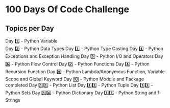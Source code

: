 # 100 Days Of Code Challenge

## Topics per Day

Day 1️⃣ - Python Variable \
Day 2️⃣ - Python Data Types
Day 3️⃣ - Python Type Casting
Day 4️⃣ - Python Exceptions and Exception Handling
Day 5️⃣ - Python I/O and Operators 
Day 6️⃣ - Python Flow Control 
Day 7️⃣ - Python Functions 
Day 8️⃣ - Python Recursion Function 
Day 9️⃣ - Python Lambda/Anonymous Function, Variable Scope and Global Keyword
Day 🔟 - Python Module and Package completed
Day 1️⃣1️⃣ - Python List
Day 1️⃣2️⃣ - Python Tuple
Day 1️⃣3️⃣ - Python Sets
Day 1️⃣4️⃣ - Python Dictionary
Day 1️⃣5️⃣ - Python String and f-Strings
